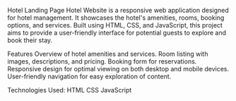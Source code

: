 Hotel Landing Page
Hotel Website is a responsive web application designed for hotel management. It showcases the hotel's amenities, rooms, booking options, and services. Built using HTML, CSS, and JavaScript, this project aims to provide a user-friendly interface for potential guests to explore and book their stay.

Features
Overview of hotel amenities and services.
Room listing with images, descriptions, and pricing.
Booking form for reservations.
Responsive design for optimal viewing on both desktop and mobile devices.
User-friendly navigation for easy exploration of content.

Technologies Used:
HTML
CSS
JavaScript
